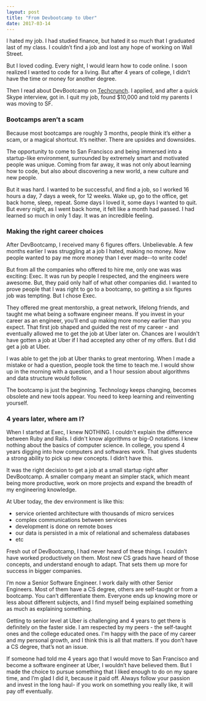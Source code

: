 ```yaml
---
layout: post
title: "From Devbootcamp to Uber"
date: 2017-03-14
---
```


I hated my job.
I had studied finance, but hated it so much that I graduated last of my class. I couldn’t find a job and lost any hope of working on Wall Street.

But I loved coding.
Every night, I would learn how to code online. I soon realized I wanted to code for a living. But after 4 years of college, I didn’t have the time or money for another degree. 

Then I read about DevBootcamp on [Techcrunch](https://techcrunch.com/2012/05/10/dev-boot-camp-is-a-ruby-success/). I applied, and after a quick Skype interview, got in. I quit my job, found $10,000 and told my parents I was moving to SF.

### Bootcamps aren’t a scam
Because most bootcamps are roughly 3 months, people think it’s either a scam, or a magical shortcut. It’s neither. There are upsides and downsides.

The opportunity to come to San Francisco and being immersed into a startup-like environment, surrounded by extremely smart and motivated people was unique. Coming from far away, it was not only about learning how to code, but also about discovering a new world, a new culture and new people.

But it was hard. I wanted to be successful, and find a job, so I worked 16 hours a day, 7 days a week, for 12 weeks. Wake up, go to the office, get back home, sleep, repeat.
Some days I loved it, some days I wanted to quit. But every night, as I went back home, it felt like a month had passed. I had learned so much in only 1 day. It was an incredible feeling.


### Making the right career choices 
After DevBootcamp, I received many 6 figures offers. Unbelievable. A few months earlier I was struggling at a job I hated, making no money. Now people wanted to pay me more money than I ever made--to write code!

But from all the companies who offered to hire me, only one was was exciting: Exec.
It was run by people I respected, and the engineers were awesome. But, they paid only half of what other companies did.  I wanted to prove people that I was right to go to a bootcamp, so getting a six figures job was tempting. But I chose Exec.

They offered me great mentorship, a great network, lifelong friends, and taught me what being a software engineer means. If you invest in your career as an engineer, you’ll end up making more money earlier than you expect. That first job shaped and guided the rest of my career - and eventually allowed me to get the job at Uber later on. Chances are I wouldn't have gotten a job at Uber if I had accepted any other of my offers.
But I did get a job at Uber.

I was able to get the job at Uber thanks to great mentoring. When I made a mistake or had a question, people took the time to teach me. I would show up in the morning with a question, and a 1 hour session about algorithms and data structure would follow.

The bootcamp is just the beginning. 
Technology keeps changing, becomes obsolete and new tools appear. You need to keep learning and reinventing yourself.

### 4 years later, where am I?
When I started at Exec, I knew NOTHING. I couldn't explain the difference between Ruby and Rails. I didn't know algorithms or big-O notations. I knew nothing about the basics of computer science.  In college, you spend 4 years digging into how computers and softwares work. That gives students a strong ability to pick up new concepts. I didn’t have this.

It was the right decision to get a job at a small startup right after DevBootcamp. A smaller company meant an simpler stack, which meant being more productive, work on more projects and expand the breadth of my engineering knowledge.

At Uber today, the dev environment is like this:  
- service oriented architecture with thousands of micro services
- complex communications between services
- development is done on remote boxes
- our data is persisted in a mix of relational and schemaless databases
- etc

Fresh out of DevBootcamp, I had never heard of these things. I couldn’t have worked productively on them. Most new CS grads have heard of those concepts, and understand enough to adapt. That sets them up more for success in bigger companies.

I’m now a Senior Software Engineer. I work daily with other Senior Engineers. Most of them have a CS degree, others are self-taught or from a bootcamp. You can’t differentiate them. Everyone ends up knowing more or less about different subjects, and I find myself being explained something as much as explaining something.

Getting to senior level at Uber is challenging and 4 years to get there is definitely on the faster side. I am respected by my peers - the self-taught ones and the college educated ones. I'm happy with the pace of my career and my personal growth, and I think this is all that matters. If you don’t have a CS degree, that’s not an issue.

If someone had told me 4 years ago that I would move to San Francisco and become a software engineer at Uber, I wouldn’t have believed them.  But I made the choice to pursue something that I liked enough to do on my spare time, and I’m glad I did it, because it paid off.
Always follow your passion and invest in the long haul- if you work on something you really like, it will pay off eventually.




